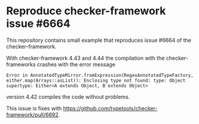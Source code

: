 # Reproduce checker-framework issue #6664

This repository contains small example that reproduces issue #6664 of the checker-framework.

With checker-framework 4.43 and 4.44 the compilation with the checker-frameworks crashes with
the error message

    Error in AnnotatedTypeMirror.fromExpression(RegexAnnotatedTypeFactory, either.map(Arrays::asList)): Enclosing type not found: type: Object supertype: Either<A extends Object, B extends Object>

version 4.42 compiles the code without problems.

This issue is fixes with https://github.com/typetools/checker-framework/pull/6692.
